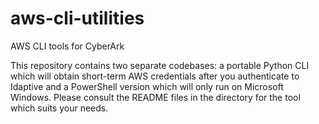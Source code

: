 # aws-cli-utilities

AWS CLI tools for CyberArk

This repository contains two separate codebases: a portable Python CLI which
will obtain short-term AWS credentials after you authenticate to Idaptive and a
PowerShell version which will only run on Microsoft Windows. Please consult the
README files in the directory for the tool which suits your needs.
